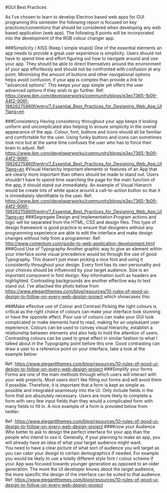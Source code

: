 #GUI Best Practices

As I’ve chosen to learn to develop Electron based web apps for GUI programing this semester the following report is focused on key 
practices/conventions that should be considered when developing any web based application (web app). The following 8 points will be 
incorporated into the development of the RGB colour changer app.

###Simplicity / KISS (Keep I simple stupid)
One of the essential elements an app needs to provide a great user experience is simplicity. Users should not have to spend time and 
effort figuring out how to navigate around and use your app. They should be able to direct themselves around the environment of your 
app effortlessly and should not be confronted with confusion at any point. 
Minimising the amount of buttons and other navigational options helps avoid confusion, if your app is complex than provide a link to 
“advanced options”. This keeps your app simple yet offers the user advanced options if they wish to go further.
Ref: https://www.ibm.com/developerworks/community/blogs/e3ec7365-1b09-44f2-906f-19826275860f/entry/7_Essential_Best_Practices_for_Designing_Web_App_UI?lang=en

###Consistency
Having consistency throughout your app keeps it looking uniform and uncomplicated also helping to ensure simplicity in the overall appearance of the app. Colour, font, buttons and icons should all be familiar and comfortable for the user. Using funky buttons and icons can sometimes look nice but at the same time confuses the user who has to force their brain to adjust.
Ref: https://www.ibm.com/developerworks/community/blogs/e3ec7365-1b09-44f2-906f-19826275860f/entry/7_Essential_Best_Practices_for_Designing_Web_App_UI?lang=en
#Visual Hierarchy
Important elements or features of an App that are clearly more important than others should be made to stand out. Users shouldn’t have to spend time searching the page for the main function of the app, it should stand out immediately. An example of Visual Hierarch would be create lots of white space around a call-to-action button so that it is immediately identifiable to the user.
Ref: https://www.ibm.com/developerworks/community/blogs/e3ec7365-1b09-44f2-906f-19826275860f/entry/7_Essential_Best_Practices_for_Designing_Web_App_UI?lang=en
###Segregate Design and Implementation
Program actions and logic will be separated from the HTML, CSS and design files. This type of design framework is good practice to ensure that designers without any programming experience are able to edit the interface and make design changes without help from a programmer.
Ref: http://www.comentum.com/guide-to-web-application-development.html
###Good Use of Typography
Another graphic way to give an element within your interface some visual precedence would be through the use of good Typography. This doesn’t just mean picking a nice font and using it consistently throughout your design. Every font has its own personality and your choices should be influenced by your target audience. Size is an important component in font design. Key information such as headers are highlighted. Contrasting backgrounds are another effective way to text stand out. I’ve attached the photo below from https://www.elegantthemes.com/blog/resources/10-rules-of-good-ui-design-to-follow-on-every-web-design-project which showcases this:
 

###Make effective use of Colour and Contrast
Picking the right colours is critical as the right choice of colours can make your interface look stunning or have the opposite effect. Poor use of colours can make your GUI look complicated or make elements hard to read, making for an unpleasant user experience. Colours can be used to convey visual hierarchy, establish a relationship between elements and also help to hold the attention of users.
Contrasting colours can be used to great effect in similar fashion to what I talked about in the Typography point before this one. Good contrasting can draw a user to a reference point on your interface, take a look at the example below:
 
Ref: https://www.elegantthemes.com/blog/resources/10-rules-of-good-ui-design-to-follow-on-every-web-design-project
###Simplify your forms
Forms are one of the main methods through which users will interact with your web projects. Most users don’t like filling out forms and will avoid them if possible. Therefore, it is important that a form is kept as simple as possible and integrated seamlessly into the UI. Only include fields in the form that are absolutely necessary. Users are more likely to complete a form with very few input fields than they would a complicated form with many fields to fill in. A nice example of a form is provided below from twitter:
 
Ref: https://www.elegantthemes.com/blog/resources/10-rules-of-good-ui-design-to-follow-on-every-web-design-project
###Know your Audience
Who better to ask to design the perfect interface for your app than the people who intend to use it. Generally, if your planning to make an app, you will already have an idea of what your target audience might want.  
You need to have a clear picture of what sort of audience you will target as you can cater your design to certain demographics if needed. For example you would be likely to use a totally different style font / colour scheme if your App was focused towards younger generation as opposed to an older generation. The more the UI developer knows about the target audience, the more specific the design of the interface can be suited to that audience.
Ref: https://www.elegantthemes.com/blog/resources/10-rules-of-good-ui-design-to-follow-on-every-web-design-project

